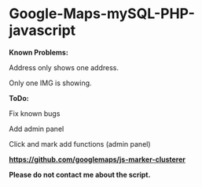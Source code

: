 # Google-Maps-mySQL-PHP-javascript


**Known Problems:**

Address only shows one address. 

Only one IMG is showing.



**ToDo:**

Fix known bugs

Add admin panel

Click and mark add functions (admin panel)



**https://github.com/googlemaps/js-marker-clusterer**


**Please do not contact me about the script.**
